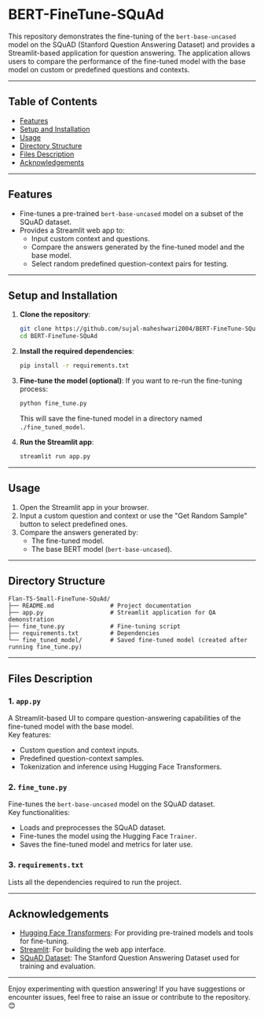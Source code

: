 # BERT-FineTune-SQuAd

This repository demonstrates the fine-tuning of the `bert-base-uncased` model on the SQuAD (Stanford Question Answering Dataset) and provides a Streamlit-based application for question answering. The application allows users to compare the performance of the fine-tuned model with the base model on custom or predefined questions and contexts.

---

## Table of Contents
- [Features](#features)
- [Setup and Installation](#setup-and-installation)
- [Usage](#usage)
- [Directory Structure](#directory-structure)
- [Files Description](#files-description)
- [Acknowledgements](#acknowledgements)

---

## Features
- Fine-tunes a pre-trained `bert-base-uncased` model on a subset of the SQuAD dataset.
- Provides a Streamlit web app to:
  - Input custom context and questions.
  - Compare the answers generated by the fine-tuned model and the base model.
  - Select random predefined question-context pairs for testing.

---

## Setup and Installation

1. **Clone the repository**:
    ```bash
    git clone https://github.com/sujal-maheshwari2004/BERT-FineTune-SQuAd.git
    cd BERT-FineTune-SQuAd
    ```

2. **Install the required dependencies**:
    ```bash
    pip install -r requirements.txt
    ```

3. **Fine-tune the model (optional)**:
    If you want to re-run the fine-tuning process:
    ```bash
    python fine_tune.py
    ```
    This will save the fine-tuned model in a directory named `./fine_tuned_model`.

4. **Run the Streamlit app**:
    ```bash
    streamlit run app.py
    ```

---

## Usage

1. Open the Streamlit app in your browser.
2. Input a custom question and context or use the "Get Random Sample" button to select predefined ones.
3. Compare the answers generated by:
   - The fine-tuned model.
   - The base BERT model (`bert-base-uncased`).

---

## Directory Structure

```
Flan-T5-Small-FineTune-SQuAd/
├── README.md                # Project documentation
├── app.py                   # Streamlit application for QA demonstration
├── fine_tune.py             # Fine-tuning script
├── requirements.txt         # Dependencies
└── fine_tuned_model/        # Saved fine-tuned model (created after running fine_tune.py)
```

---

## Files Description

### 1. `app.py`
A Streamlit-based UI to compare question-answering capabilities of the fine-tuned model with the base model.  
Key features:
- Custom question and context inputs.
- Predefined question-context samples.
- Tokenization and inference using Hugging Face Transformers.

### 2. `fine_tune.py`
Fine-tunes the `bert-base-uncased` model on the SQuAD dataset.  
Key functionalities:
- Loads and preprocesses the SQuAD dataset.
- Fine-tunes the model using the Hugging Face `Trainer`.
- Saves the fine-tuned model and metrics for later use.

### 3. `requirements.txt`
Lists all the dependencies required to run the project.

---

## Acknowledgements

- [Hugging Face Transformers](https://huggingface.co/transformers/): For providing pre-trained models and tools for fine-tuning.
- [Streamlit](https://streamlit.io/): For building the web app interface.
- [SQuAD Dataset](https://rajpurkar.github.io/SQuAD-explorer/): The Stanford Question Answering Dataset used for training and evaluation.

---

Enjoy experimenting with question answering! If you have suggestions or encounter issues, feel free to raise an issue or contribute to the repository. 😊
